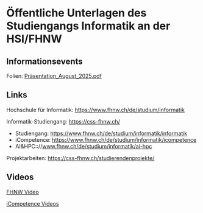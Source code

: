 # Öffentliche Unterlagen des Studiengangs Informatik an der HSI/FHNW

<!--- Published on: https://bscheuner.github.io/HSI_SGI/ --> 

## Informationsevents

Folien: [Präsentation_August_2025.pdf](Files/Pr%C3%A4sentation_August_2025.pdf)

## Links

Hochschule für Informatik: https://www.fhnw.ch/de/studium/informatik

Informatik-Studiengang: https://css-fhnw.ch/

- Studiengang: https://www.fhnw.ch/de/studium/informatik/informatik
- iCompetence: 
 https://www.fhnw.ch/de/studium/informatik/icompetence
- AI&HPC:://www.fhnw.ch/de/studium/informatik/ai-hpc

Projektarbeiten: https://css-fhnw.ch/studierendenprojekte/

## Videos

[FHNW Video](https://www.youtube.com/watch?v=DGA3gFw2ocI)

[iCompetence Videos](https://tube.switch.ch/channels/aZS6Osp61O)